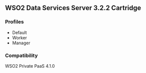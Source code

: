 ## WSO2 Data Services Server 3.2.2 Cartridge

### Profiles

   - Default
   - Worker
   - Manager

### Compatibility

WSO2 Private PaaS 4.1.0
